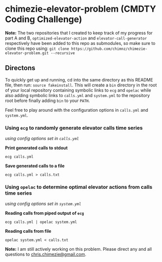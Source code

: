 # chimezie-elevator-problem (CMDTY Coding Challenge)

**Note:** The two repositories that I created to keep track of my progress for
part A and B, `optimized-elevator-action` and `elevator-call-generator`
respectively have been added to this repo as submodules, so make sure
to clone this repo using:
`git clone https://github.com/chimnz/chimezie-elevator-problem.git --recursive`

## Directons
To quickly get up and running, cd into the same directory as this README file,
then run: `source fakeinstall`. This will create a `bin` directory
in the root of your local repository containing symbolic links to
`ecg` and `opelac` while also adding symbolic links to
`calls.yml` and `system.yml` to the repository root before finally
adding `bin` to your `PATH`.

Feel free to play around with the configuration options in
`calls.yml` and `system.yml`.

### Using `ecg` to randomly generate elevator calls time series
*using config options set in `calls.yml`*

**Print generated calls to stdout**

`ecg calls.yml`

**Save generated calls to a file**

`ecg calls.yml > calls.txt`

### Using `opelac` to determine optimal elevator actions from calls time series
*using config options set in `system.yml`*

**Reading calls from piped output of `ecg`**

`ecg calls.yml | opelac system.yml`

**Reading calls from file**

`opelac system.yml < calls.txt`

**Note:** I am still actively working on this problem.
Please direct any and all questions to <chris.chimezie@gmail.com>.